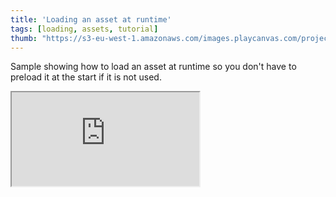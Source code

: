 ```yaml
---
title: 'Loading an asset at runtime'
tags: [loading, assets, tutorial]
thumb: "https://s3-eu-west-1.amazonaws.com/images.playcanvas.com/projects/12/439122/FA68B8-image-75.jpg"
---
```


Sample showing how to load an asset at runtime so you don't have to preload it at the start if it is not used.

<div className="iframe-container">
    <iframe src="https://playcanv.as/p/xIkPLoyX/" title="Loading an asset at runtime" allow="camera; microphone; xr-spatial-tracking; fullscreen" allowfullscreen></iframe>
</div>

